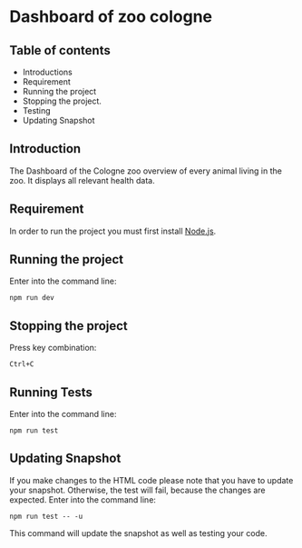# Dashboard of zoo cologne
## Table of contents

- Introductions
- Requirement
- Running the project
- Stopping the project.
- Testing
- Updating Snapshot

## Introduction 
The Dashboard of the Cologne zoo overview of every animal living in the zoo. It displays all relevant health data.

## Requirement
In order to run the project you must first install [Node.js](https://nodejs.org/en/download/).

## Running the project

Enter into the command line: 

`npm run dev`

## Stopping the project
Press key combination:

`Ctrl+C`

## Running Tests
Enter into the command line: 

`npm run test`

## Updating Snapshot
If you make changes to the HTML code please note that you have to update your snapshot. Otherwise, the test will fail, because the changes are expected. 
Enter into the command line: 

`npm run test -- -u`

This command will update the snapshot as well as testing your code.


